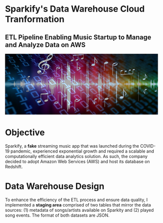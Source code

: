 # Sparkify's Data Warehouse Cloud Tranformation
## ETL Pipeline Enabling Music Startup to Manage and Analyze Data on AWS

<img src="https://github.com/Morgan-Sell/song-app-data-warehouse/blob/main/img/music_data.png" width="800" height="200">

# Objective
Sparkify, a **fake** streaming music app that was launched during the COVID-19 pandemic, experienced exponential growth and required a scalable and computationally efficient data analytics solution. As such, the company decided to adopt Amazon Web Services (AWS) and host its database on Redshift.

# Data Warehouse Design
To enhance the efficiency of the ETL process and ensure data quality, I implemented a **staging area** comprised of two tables that mirror the data sources: (1) metadata of songs/artists available on Sparkity and (2) played song events. The format of both datasets are JSON.



